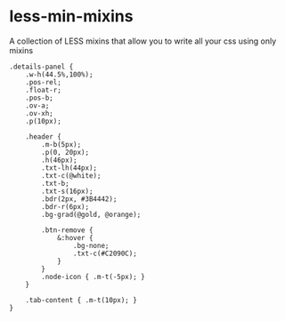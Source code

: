 # less-min-mixins
A collection of LESS mixins that allow you to write all your css using only mixins

```less
.details-panel {
    .w-h(44.5%,100%);
	.pos-rel;
    .float-r;
	.pos-b;
	.ov-a;
	.ov-xh;
	.p(10px);

    .header {
		.m-b(5px);
		.p(0, 20px);
		.h(46px);
		.txt-lh(44px);
		.txt-c(@white);
		.txt-b;
        .txt-s(16px);
        .bdr(2px, #3B4442);
        .bdr-r(6px);
		.bg-grad(@gold, @orange);

        .btn-remove {
            &:hover {
				.bg-none;
				.txt-c(#C2090C);
            }
        }
        .node-icon { .m-t(-5px); }
    }

    .tab-content { .m-t(10px); }
}
```
